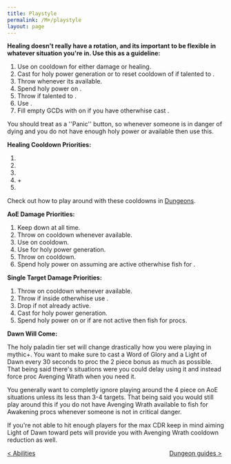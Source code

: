 ```yaml
---
title: Playstyle
permalink: /M+/playstyle
layout: page
---
```


**Healing doesn't really have a rotation, and its important to be flexible in whatever situation you're in. Use this as a guideline:**

1. Use <a href="https://www.wowhead.com/spell=20473/holy-shock" data-wowhead="spell=20473"></a> on cooldown for either damage or healing.
2. Cast <a href="https://www.wowhead.com/spell=293895/crusader-strike" data-wowhead="spell=293895"></a> for holy power generation or to reset cooldown of <a href="https://www.wowhead.com/spell=20473/holy-shock" data-wowhead="spell=20473"></a> if talented to <a href="https://www.wowhead.com/spell=196926/crusaders-might" data-wowhead="spell=196926"></a>.
3. Throw <a href="https://www.wowhead.com/spell=24275/hammer-of-wrath" data-wowhead="spell=24275"></a> whenever its available.
4. Spend holy power on <a href="https://www.wowhead.com/spell=85673/word-of-glory" data-wowhead="spell=85673"></a>.
5. Throw <a href="https://www.wowhead.com/spell=20271/judgment" data-wowhead="spell=20271"></a> if talented to <a href="https://www.wowhead.com/spell=183778/judgment-of-light" data-wowhead="spell=183778"></a>.
6. Use <a href="https://www.wowhead.com/spell=183998/light-of-the-martyr" data-wowhead="spell=183998"></a>.
7. Fill empty GCDs with <a href="https://www.wowhead.com/spell=82326/holy-light" data-wowhead="spell=82326"></a> on <a href="https://www.wowhead.com/spell=53563/beacon-of-light" data-wowhead="spell=53563"></a> if you have <a href="https://www.wowhead.com/spell=53576/infusion-of-light" data-wowhead="spell=53576"></a> otherwhise cast <a href="https://www.wowhead.com/spell=19750/flash-of-light" data-wowhead="spell=19750"></a>.

You should treat <a href="https://www.wowhead.com/spell=183998/light-of-the-martyr" data-wowhead="spell=183998"></a> as a ''Panic'' button, so whenever someone is in danger of dying and you do not have enough holy power or <a href="https://www.wowhead.com/spell=20473/holy-shock" data-wowhead="spell=20473"></a> available then use this.

**Healing Cooldown Priorities:**

1. <a href="https://www.wowhead.com/spell=66011/avenging-wrath" data-wowhead="spell=66011"></a>
2. <a href="https://www.wowhead.com/spell=105809/holy-avenger" data-wowhead="spell=105809"></a>
3. <a href="https://www.wowhead.com/spell=317929/aura-mastery" data-wowhead="spell=317929"></a>
4. <a href="https://www.wowhead.com/spell=642/divine-shield" data-wowhead="spell=642"></a> + <a href="https://www.wowhead.com/spell=6940/blessing-of-sacrifice" data-wowhead="spell=6940"></a>
5. <a href="https://www.wowhead.com/spell=633/lay-on-hands" data-wowhead="spell=633"></a>

Check out how to play around with these cooldowns in [Dungeons](/M+/dungeons).

**AoE Damage Priorities:**

1. Keep <a href="https://www.wowhead.com/spell=26573/consecration" data-wowhead="spell=26573"></a> down at all time.
2. Throw <a href="https://www.wowhead.com/spell=24275/hammer-of-wrath" data-wowhead="spell=24275"></a> on cooldown whenever available.
3. Use <a href="https://www.wowhead.com/spell=20473/holy-shock" data-wowhead="spell=20473"></a> on cooldown.
4. Use <a href="https://www.wowhead.com/spell=293895/crusader-strike" data-wowhead="spell=293895"></a> for holy power generation.
5. Throw <a href="https://www.wowhead.com/spell=20271/judgment" data-wowhead="spell=20271"></a> on cooldown.
6. Spend holy power on <a href="https://www.wowhead.com/spell=53600/shield-of-the-righteous" data-wowhead="spell=53600"></a> assuming <a href="https://www.wowhead.com/spell=66011/avenging-wrath" data-wowhead="spell=66011"></a> are active otherwhise fish for <a href="https://www.wowhead.com/spell=248033/awakening" data-wowhead="spell=248033"></a>.

**Single Target Damage Priorities:** 

1. Throw <a href="https://www.wowhead.com/spell=24275/hammer-of-wrath" data-wowhead="spell=24275"></a> on cooldown whenever available.
2. Throw <a href="https://www.wowhead.com/spell=20271/judgment" data-wowhead="spell=20271"></a> if inside <a href="https://www.wowhead.com/spell=66011/avenging-wrath" data-wowhead="spell=66011"></a> otherwhise use <a href="https://www.wowhead.com/spell=20473/holy-shock" data-wowhead="spell=20473"></a>.
3. Drop <a href="https://www.wowhead.com/spell=26573/consecration" data-wowhead="spell=26573"></a> if not already active.
4. Cast <a href="https://www.wowhead.com/spell=293895/crusader-strike" data-wowhead="spell=293895"></a> for holy power generation.
5. Spend holy power on <a href="https://www.wowhead.com/spell=53600/shield-of-the-righteous" data-wowhead="spell=53600"></a> or if <a href="https://www.wowhead.com/spell=66011/avenging-wrath" data-wowhead="spell=66011"></a> are not active then fish for <a href="https://www.wowhead.com/spell=248033/awakening" data-wowhead="spell=248033"></a> procs.

**Dawn Will Come:**

The holy paladin tier set will change drastically how you were playing in mythic+. You want to make sure to cast a Word of Glory and a Light of Dawn every 30 seconds to proc the 2 piece bonus as much as possible. That being said there's situations were you could delay using it and instead force proc Avenging Wrath when you need it.

You generally want to completly ignore playing around the 4 piece on AoE situations unless its less than 3-4 targets. That being said you would still play around this if you do not have Avenging Wrath available to fish for Awakening procs whenever someone is not in critical danger.

If you're not able to hit enough players for the max CDR keep in mind aiming Light of Dawn toward pets will provide you with Avenging Wrath cooldown reduction as well.







<div>
<div style="text-align:left;display: inline-block;width: 49%;">
<a href="/M+/abilities"> < Abilities</a>
</div>
<div style="text-align:right;display: inline-block;width: 49%;">
<a href="/M+/dungeons"> Dungeon guides ></a>
</div>
</div>
